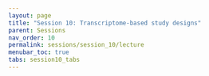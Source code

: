 ```yaml
---
layout: page
title: "Session 10: Transcriptome-based study designs"
parent: Sessions
nav_order: 10
permalink: sessions/session_10/lecture
menubar_toc: true
tabs: session10_tabs
---
```

